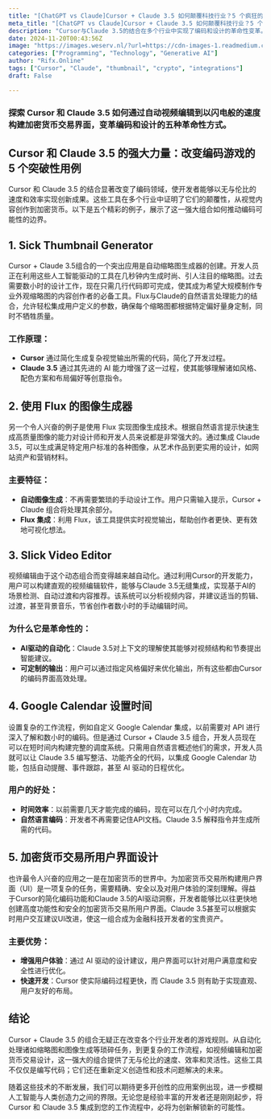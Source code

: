 ```yaml
---
title: "[ChatGPT vs Claude]Cursor + Claude 3.5 如何颠覆科技行业？5 个疯狂的使用案例"
meta_title: "[ChatGPT vs Claude]Cursor + Claude 3.5 如何颠覆科技行业？5 个疯狂的使用案例"
description: "Cursor与Claude 3.5的结合在多个行业中实现了编码和设计的革命性变革。通过自动缩略图生成、图像生成、视频编辑、Google Calendar集成和加密货币交易所用户界面设计，这一组合显著提高了开发效率和用户体验。开发者能够利用自然语言快速生成代码，节省时间并优化设计，推动了创意和技术的融合，预示着未来更多创新应用的可能性。"
date: 2024-11-20T00:43:56Z
image: "https://images.weserv.nl/?url=https://cdn-images-1.readmedium.com/v2/resize:fit:800/1*HPrWEzfHkyYIA0S3zSHWMA.png"
categories: ["Programming", "Technology", "Generative AI"]
author: "Rifx.Online"
tags: ["Cursor", "Claude", "thumbnail", "crypto", "integrations"]
draft: False

---
```


### 探索 Cursor 和 Claude 3.5 如何通过自动视频编辑到以闪电般的速度构建加密货币交易界面，变革编码和设计的五种革命性方式。



## Cursor 和 Claude 3\.5 的强大力量：改变编码游戏的 5 个突破性用例

Cursor 和 Claude 3\.5 的结合显著改变了编码领域，使开发者能够以无与伦比的速度和效率实现创新成果。这些工具在多个行业中证明了它们的颠覆性，从视觉内容创作到加密货币。以下是五个精彩的例子，展示了这一强大组合如何推动编码可能性的边界。

## 1\. Sick Thumbnail Generator

Cursor \+ Claude 3\.5组合的一个突出应用是自动缩略图生成器的创建。开发人员正在利用这些人工智能驱动的工具在几秒钟内生成时尚、引人注目的缩略图。过去需要数小时的设计工作，现在只需几行代码即可完成，使其成为希望大规模制作专业外观缩略图的内容创作者的必备工具。Flux与Claude的自然语言处理能力的结合，允许轻松集成用户定义的参数，确保每个缩略图都根据特定偏好量身定制，同时不牺牲质量。

### 工作原理：

* **Cursor** 通过简化生成复杂视觉输出所需的代码，简化了开发过程。
* **Claude 3\.5** 通过其先进的 AI 能力增强了这一过程，使其能够理解诸如风格、配色方案和布局偏好等创意指令。

## 2\. 使用 Flux 的图像生成器

另一个令人兴奋的例子是使用 Flux 实现图像生成技术。根据自然语言提示快速生成高质量图像的能力对设计师和开发人员来说都是非常强大的。通过集成 Claude 3\.5，可以生成满足特定用户标准的各种图像，从艺术作品到更实用的设计，如网站资产和营销材料。

### 主要特征：

* **自动图像生成**：不再需要繁琐的手动设计工作。用户只需输入提示，Cursor \+ Claude 组合将处理其余部分。
* **Flux 集成**：利用 Flux，该工具提供实时视觉输出，帮助创作者更快、更有效地可视化想法。

## 3\. Slick Video Editor

视频编辑由于这个动态组合而变得越来越自动化。通过利用Cursor的开发能力，用户可以构建直观的视频编辑软件，能够与Claude 3\.5无缝集成，实现基于AI的场景检测、自动过渡和内容推荐。该系统可以分析视频内容，并建议适当的剪辑、过渡，甚至背景音乐，节省创作者数小时的手动编辑时间。

### 为什么它是革命性的：

* **AI驱动的自动化**：Claude 3.5对上下文的理解使其能够对视频结构和节奏提出智能建议。
* **可定制的输出**：用户可以通过指定风格偏好来优化输出，所有这些都由Cursor的编码界面高效处理。

## 4\. Google Calendar 设置时间

设置复杂的工作流程，例如自定义 Google Calendar 集成，以前需要对 API 进行深入了解和数小时的编码。但是通过 Cursor \+ Claude 3\.5 组合，开发人员现在可以在短时间内构建完整的调度系统。只需用自然语言概述他们的需求，开发人员就可以让 Claude 3\.5 编写整洁、功能齐全的代码，以集成 Google Calendar 功能，包括自动提醒、事件跟踪，甚至 AI 驱动的日程优化。

### 用户的好处：

* **时间效率**：以前需要几天才能完成的编码，现在可以在几个小时内完成。
* **自然语言编码**：开发者不再需要记住API文档。Claude 3\.5 解释指令并生成所需的代码。

## 5\. 加密货币交易所用户界面设计

也许最令人兴奋的应用之一是在加密货币的世界中。为加密货币交易所构建用户界面（UI）是一项复杂的任务，需要精确、安全以及对用户体验的深刻理解。得益于Cursor的简化编码功能和Claude 3\.5的AI驱动洞察，开发者能够比以往更快地创建高度功能性和安全的加密货币交易所用户界面。Claude 3\.5甚至可以根据实时用户交互建议UI改进，使这一组合成为金融科技开发者的宝贵资产。

### 主要优势：

* **增强用户体验**：通过 AI 驱动的设计建议，用户界面可以针对用户满意度和安全性进行优化。
* **快速开发**：Cursor 使实际编码过程更快，而 Claude 3.5 则有助于实现直观、用户友好的布局。

## 结论

Cursor \+ Claude 3\.5 的组合无疑正在改变各个行业开发者的游戏规则。从自动化处理诸如缩略图和图像生成等琐碎任务，到更复杂的工作流程，如视频编辑和加密货币交易设计，这一强大的组合提供了无与伦比的速度、效率和灵活性。这些工具不仅仅是编写代码；它们还在重新定义创造性和技术问题解决的未来。

随着这些技术的不断发展，我们可以期待更多开创性的应用案例出现，进一步模糊人工智能与人类创造力之间的界限。无论您是经验丰富的开发者还是刚刚起步，将 Cursor 和 Claude 3\.5 集成到您的工作流程中，必将为创新解锁新的可能性。


